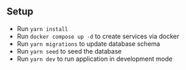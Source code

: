 ## Setup
* Run `yarn install`
* Run `docker compose up -d` to create services via docker
* Run `yarn migrations` to update database schema
* Run `yarn seed` to seed the database
* Run `yarn dev` to run application in development mode
